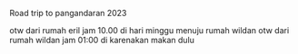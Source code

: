 Road trip to pangandaran 2023

otw dari rumah eril jam 10.00 di hari minggu menuju rumah wildan
otw dari rumah wildan jam 01:00 di karenakan makan dulu

